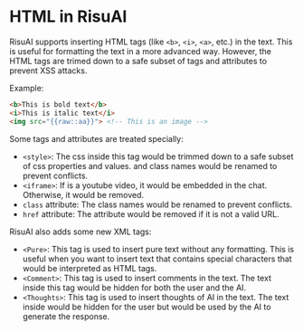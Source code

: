 # HTML in RisuAI

RisuAI supports inserting HTML tags (like `<b>`, `<i>`, `<a>`, etc.) in the text. This is useful for formatting the text in a more advanced way. However, the HTML tags are trimed down to a safe subset of tags and attributes to prevent XSS attacks.

Example:
```html
<b>This is bold text</b>
<i>This is italic text</i>
<img src="{{raw::aa}}"> <!-- This is an image -->
```

Some tags and attributes are treated specially:
- `<style>`: The css inside this tag would be trimmed down to a safe subset of css properties and values. and class names would be renamed to prevent conflicts.
- `<iframe>`: If is a youtube video, it would be embedded in the chat. Otherwise, it would be removed.
- `class` attribute: The class names would be renamed to prevent conflicts.
- `href` attribute: The attribute would be removed if it is not a valid URL.

RisuAI also adds some new XML tags:
- `<Pure>`: This tag is used to insert pure text without any formatting. This is useful when you want to insert text that contains special characters that would be interpreted as HTML tags.
- `<Comment>`: This tag is used to insert comments in the text. The text inside this tag would be hidden for both the user and the AI.
- `<Thoughts>`: This tag is used to insert thoughts of AI in the text. The text inside would be hidden for the user but would be used by the AI to generate the response.